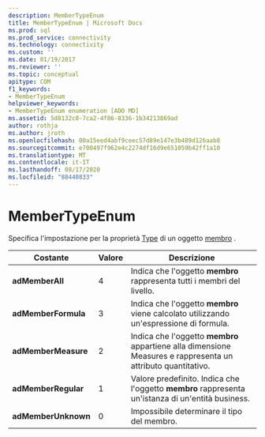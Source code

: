 ```yaml
---
description: MemberTypeEnum
title: MemberTypeEnum | Microsoft Docs
ms.prod: sql
ms.prod_service: connectivity
ms.technology: connectivity
ms.custom: ''
ms.date: 01/19/2017
ms.reviewer: ''
ms.topic: conceptual
apitype: COM
f1_keywords:
- MemberTypeEnum
helpviewer_keywords:
- MemberTypeEnum enumeration [ADO MD]
ms.assetid: 5d8132c0-7ca2-4f86-8336-1b34213869ad
author: rothja
ms.author: jroth
ms.openlocfilehash: 00a15eed4abf9ceec57d89e147e3b489d126aab8
ms.sourcegitcommit: e700497f962e4c2274df16d9e651059b42ff1a10
ms.translationtype: MT
ms.contentlocale: it-IT
ms.lasthandoff: 08/17/2020
ms.locfileid: "88440833"
---
```

# <a name="membertypeenum"></a>MemberTypeEnum
Specifica l'impostazione per la proprietà [Type](../../../ado/reference/ado-md-api/type-property-ado-md.md) di un oggetto [membro](../../../ado/reference/ado-md-api/member-object-ado-md.md) .  
  
|Costante|Valore|Descrizione|  
|--------------|-----------|-----------------|  
|**adMemberAll**|4|Indica che l'oggetto **membro** rappresenta tutti i membri del livello.|  
|**adMemberFormula**|3|Indica che l'oggetto **membro** viene calcolato utilizzando un'espressione di formula.|  
|**adMemberMeasure**|2|Indica che l'oggetto **membro** appartiene alla dimensione Measures e rappresenta un attributo quantitativo.|  
|**adMemberRegular**|1|Valore predefinito. Indica che l'oggetto **membro** rappresenta un'istanza di un'entità business.|  
|**adMemberUnknown**|0|Impossibile determinare il tipo del membro.|
